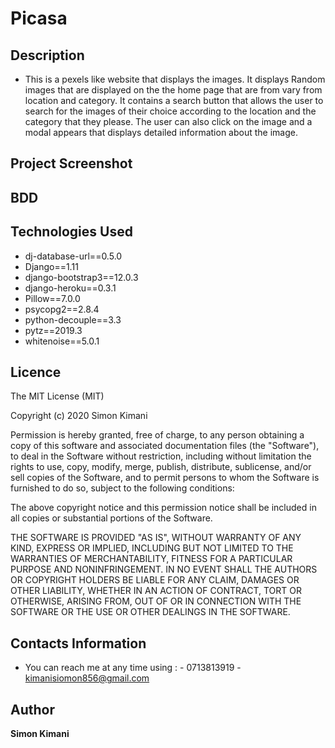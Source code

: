 # Picasa

## Description

- This is a pexels like website that displays the images. It displays Random images that are displayed on the the home page that are from vary from location and category. It contains a search button that allows the user to search for the images of their choice according to the location and the category that they please. The user can also click on the image and a modal appears that displays detailed information about the image.

## Project Screenshot

## BDD

## Technologies Used

- dj-database-url==0.5.0
- Django==1.11
- django-bootstrap3==12.0.3
- django-heroku==0.3.1
- Pillow==7.0.0
- psycopg2==2.8.4
- python-decouple==3.3
- pytz==2019.3
- whitenoise==5.0.1

## Licence 
 
The MIT License (MIT)

Copyright (c) 2020 Simon Kimani

Permission is hereby granted, free of charge, to any person obtaining a copy
of this software and associated documentation files (the "Software"), to deal
in the Software without restriction, including without limitation the rights
to use, copy, modify, merge, publish, distribute, sublicense, and/or sell
copies of the Software, and to permit persons to whom the Software is
furnished to do so, subject to the following conditions:

The above copyright notice and this permission notice shall be included in all
copies or substantial portions of the Software.

THE SOFTWARE IS PROVIDED "AS IS", WITHOUT WARRANTY OF ANY KIND, EXPRESS OR
IMPLIED, INCLUDING BUT NOT LIMITED TO THE WARRANTIES OF MERCHANTABILITY,
FITNESS FOR A PARTICULAR PURPOSE AND NONINFRINGEMENT. IN NO EVENT SHALL THE
AUTHORS OR COPYRIGHT HOLDERS BE LIABLE FOR ANY CLAIM, DAMAGES OR OTHER
LIABILITY, WHETHER IN AN ACTION OF CONTRACT, TORT OR OTHERWISE, ARISING FROM,
OUT OF OR IN CONNECTION WITH THE SOFTWARE OR THE USE OR OTHER DEALINGS IN THE
SOFTWARE.

## Contacts Information 
- You can reach me at any time using :
        - 0713813919
        - kimanisiomon856@gmail.com
## Author 
**Simon Kimani**